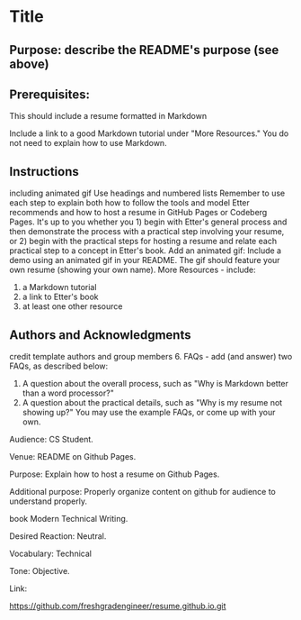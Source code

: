 # Title
## Purpose: describe the README's purpose (see above)
## Prerequisites:

This should include a resume formatted in Markdown

Include a link to a good Markdown tutorial under "More Resources." You do not need to explain how to use Markdown.
## Instructions

 including animated gif Use headings and numbered lists
Remember to use each step to explain both how to follow the tools and model Etter recommends and how to host a resume in GitHub Pages or Codeberg Pages. It's up to you whether you 1) begin with Etter's general process and then demonstrate the process with a practical step involving your resume, or 2) begin with the practical steps for hosting a resume and relate each practical step to a concept in Etter's book.
Add an animated gif: Include a demo using an animated gif in your README. The gif should feature your own resume (showing your own name).
More Resources - include:
1. a Markdown tutorial
2. a link to Etter's book
3. at least one other resource

## Authors and Acknowledgments
credit template authors and group members 6. FAQs - add (and answer) two FAQs, as described below:
1. A question about the overall process, such as "Why is Markdown better than a word processor?"
2. A question about the practical details, such as "Why is my resume not showing up?" You may use the example FAQs, or come up with your own.









Audience: CS Student. 
  
Venue: README on Github Pages. 

Purpose: Explain how to host a resume on Github Pages.  

Additional purpose: Properly organize content on github for audience to understand properly. 

book Modern Technical Writing. 

Desired Reaction: Neutral. 

Vocabulary: Technical 

Tone: Objective. 

Link:

https://github.com/freshgradengineer/resume.github.io.git

   
   